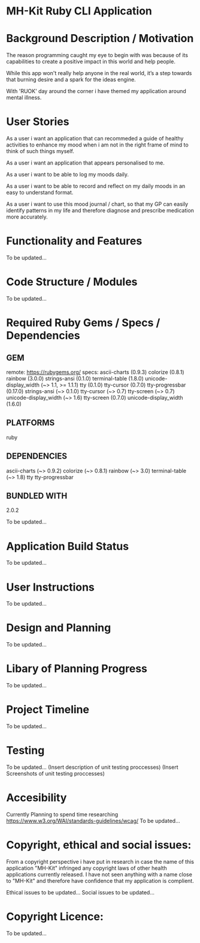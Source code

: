 # MH-Kit Ruby CLI Application

# Background Description / Motivation
The reason programming caught my eye to begin with was because of its capabilities to create a positive impact in this world and help people. 

While this app won't really help anyone in the real world,  it’s a step towards that burning desire and a spark for the ideas engine.

With 'RUOK' day around the corner i have themed my application around mental illness.

# User Stories
As a user i want an application that can recommeded a guide of healthy activities to enhance my mood when i am not in the right frame of mind to think of such things myself.

As a user i want an application that appears personalised to me.

As a user i want to be able to log my moods daily.

As a user i want to be able to record and reflect on my daily moods in an easy to understand format.

As a user i want to use this mood journal / chart, so that my GP can easily identify patterns in my life and therefore diagnose and prescribe medication more accurately.

# Functionality and Features
To be updated...

# Code Structure / Modules
To be updated...

# Required Ruby Gems / Specs / Dependencies
## GEM
  remote: https://rubygems.org/
  specs:
    ascii-charts (0.9.3)
    colorize (0.8.1)
    rainbow (3.0.0)
    strings-ansi (0.1.0)
    terminal-table (1.8.0)
    unicode-display_width (~> 1.1, >= 1.1.1)
    tty (0.1.0)
    tty-cursor (0.7.0)
    tty-progressbar (0.17.0)
    strings-ansi (~> 0.1.0)
    tty-cursor (~> 0.7)
    tty-screen (~> 0.7)
    unicode-display_width (~> 1.6)
    tty-screen (0.7.0)
    unicode-display_width (1.6.0)

## PLATFORMS
  ruby

## DEPENDENCIES
  ascii-charts (~> 0.9.2)
  colorize (~> 0.8.1)
  rainbow (~> 3.0)
  terminal-table (~> 1.8)
  tty
  tty-progressbar

## BUNDLED WITH
   2.0.2
   
To be updated...

# Application Build Status
To be updated...

# User Instructions
To be updated...

# Design and Planning
To be updated...

# Libary of Planning Progress
To be updated...

# Project Timeline
To be updated...

# Testing
To be updated...
(Insert description of unit testing proccesses)
(Insert Screenshots of unit testing proccesses)


# Accesibility 
Currently Planning to spend time researching https://www.w3.org/WAI/standards-guidelines/wcag/
To be updated...

# Copyright, ethical and social issues:
From a copyright perspective i have put in research in case the name of this application "MH-Kit" infringed any copyright laws of other health applications currently released. I have not seen anything with a name close to "MH-Kit" and therefore have confidence that my application is complient.

Ethical issues to be updated...
Social issues to be updated...

# Copyright Licence:
To be updated...
